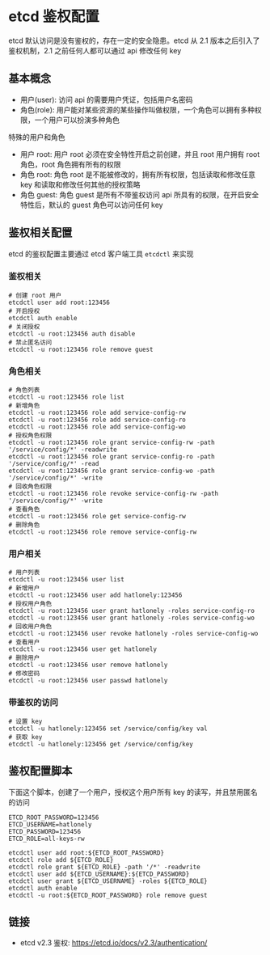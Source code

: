 # etcd 鉴权配置

etcd 默认访问是没有鉴权的，存在一定的安全隐患。etcd 从 2.1 版本之后引入了鉴权机制，2.1 之前任何人都可以通过 api 修改任何 key

## 基本概念

- 用户(user): 访问 api 的需要用户凭证，包括用户名密码
- 角色(role): 用户能对某些资源的某些操作叫做权限，一个角色可以拥有多种权限，一个用户可以扮演多种角色

特殊的用户和角色

- 用户 root: 用户 root 必须在安全特性开启之前创建，并且 root 用户拥有 root 角色，root 角色拥有所有的权限
- 角色 root: 角色 root 是不能被修改的，拥有所有权限，包括读取和修改任意 key 和读取和修改任何其他的授权策略
- 角色 guest: 角色 guest 是所有不带鉴权访问 api 所具有的权限，在开启安全特性后，默认的 guest 角色可以访问任何 key

## 鉴权相关配置

etcd 的鉴权配置主要通过 etcd 客户端工具 `etcdctl` 来实现

### 鉴权相关

```shell
# 创建 root 用户
etcdctl user add root:123456
# 开启授权
etcdctl auth enable
# 关闭授权
etcdctl -u root:123456 auth disable
# 禁止匿名访问
etcdctl -u root:123456 role remove guest
```

### 角色相关

```shell
# 角色列表
etcdctl -u root:123456 role list
# 新增角色
etcdctl -u root:123456 role add service-config-rw
etcdctl -u root:123456 role add service-config-ro
etcdctl -u root:123456 role add service-config-wo
# 授权角色权限
etcdctl -u root:123456 role grant service-config-rw -path '/service/config/*' -readwrite
etcdctl -u root:123456 role grant service-config-ro -path '/service/config/*' -read
etcdctl -u root:123456 role grant service-config-wo -path '/service/config/*' -write
# 回收角色权限
etcdctl -u root:123456 role revoke service-config-rw -path '/service/config/*' -write
# 查看角色
etcdctl -u root:123456 role get service-config-rw
# 删除角色
etcdctl -u root:123456 role remove service-config-rw
```

### 用户相关

```shell
# 用户列表
etcdctl -u root:123456 user list
# 新增用户
etcdctl -u root:123456 user add hatlonely:123456
# 授权用户角色
etcdctl -u root:123456 user grant hatlonely -roles service-config-ro
etcdctl -u root:123456 user grant hatlonely -roles service-config-wo
# 回收用户角色
etcdctl -u root:123456 user revoke hatlonely -roles service-config-wo
# 查看用户
etcdctl -u root:123456 user get hatlonely
# 删除用户
etcdctl -u root:123456 user remove hatlonely
# 修改密码
etcdctl -u root:123456 user passwd hatlonely
```

### 带鉴权的访问

```shell
# 设置 key
etcdctl -u hatlonely:123456 set /service/config/key val
# 获取 key
etcdctl -u hatlonely:123456 get /service/config/key
```

## 鉴权配置脚本

下面这个脚本，创建了一个用户，授权这个用户所有 key 的读写，并且禁用匿名的访问

```shell
ETCD_ROOT_PASSWORD=123456
ETCD_USERNAME=hatlonely
ETCD_PASSWORD=123456
ETCD_ROLE=all-keys-rw

etcdctl user add root:${ETCD_ROOT_PASSWORD}
etcdctl role add ${ETCD_ROLE}
etcdctl role grant ${ETCD_ROLE} -path '/*' -readwrite
etcdctl user add ${ETCD_USERNAME}:${ETCD_PASSWORD}
etcdctl user grant ${ETCD_USERNAME} -roles ${ETCD_ROLE}
etcdctl auth enable
etcdctl -u root:${ETCD_ROOT_PASSWORD} role remove guest
```

## 链接

- etcd v2.3 鉴权: <https://etcd.io/docs/v2.3/authentication/>
